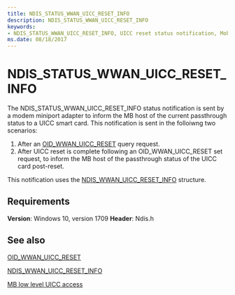```yaml
---
title: NDIS_STATUS_WWAN_UICC_RESET_INFO
description: NDIS_STATUS_WWAN_UICC_RESET_INFO
keywords:
- NDIS_STATUS_WWAN_UICC_RESET_INFO, UICC reset status notification, Mobile Broadband UICC reset status notification, MB UICC reset status notification
ms.date: 08/18/2017
---
```


# NDIS_STATUS_WWAN_UICC_RESET_INFO

The NDIS_STATUS_WWAN_UICC_RESET_INFO status notification is sent by a modem miniport adapter to inform the MB host of the current passthrough status to a UICC smart card. This notification is sent in the folloiwng two scenarios:

1. After an [OID_WWAN_UICC_RESET](oid-wwan-uicc-reset.md) query request.
2. After UICC reset is complete following an OID_WWAN_UICC_RESET set request, to inform the MB host of the passthrough status of the UICC card post-reset.

This notification uses the [NDIS_WWAN_UICC_RESET_INFO](/windows-hardware/drivers/ddi/ndiswwan/ns-ndiswwan-_ndis_wwan_uicc_reset_info) structure.

## Requirements

**Version**: Windows 10, version 1709
**Header**: Ndis.h

## See also

[OID_WWAN_UICC_RESET](oid-wwan-uicc-reset.md)

[NDIS_WWAN_UICC_RESET_INFO](/windows-hardware/drivers/ddi/ndiswwan/ns-ndiswwan-_ndis_wwan_uicc_reset_info)

[MB low level UICC access](mb-low-level-uicc-access.md)
